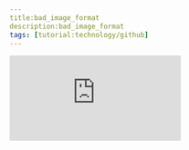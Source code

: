 ```yaml
---
title:bad_image_format
description:bad_image_format
tags: [tutorial:technology/github]
---
```

![bADiMAGEFORMAT](https://github.com/natallia-roi/newrepos/blob/master/tutorials/folder/_83351965_explorer273lincolnshirewoldssouthpicturebynicholassilkstone.txt)
